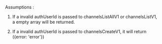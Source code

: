 Assumptions :

1. If a invalid authUserId is passed to channelsListAllV1 or channelsListV1, a empty array will be returned. 

2. If a invalid authUserId is passed to channelsCreateV1, it will return ({error: 'error'})
